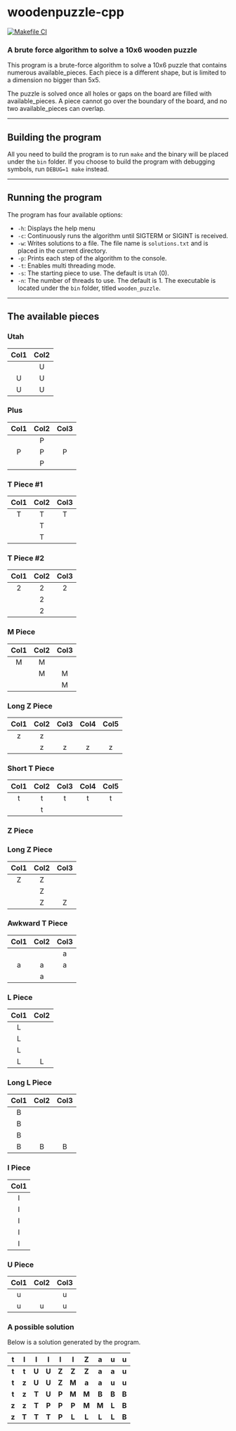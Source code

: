 # woodenpuzzle-cpp
[![Makefile CI](https://github.com/GT3CH1/woodenpuzzle-cpp/actions/workflows/makefile.yml/badge.svg)](https://github.com/GT3CH1/woodenpuzzle-cpp/actions/workflows/makefile.yml)
### A brute force algorithm to solve a 10x6 wooden puzzle

This program is a brute-force algorithm to solve a 10x6 puzzle that contains numerous
available_pieces. Each piece is a different shape, but is limited to a dimension no bigger than 5x5.

The puzzle is solved once all holes or gaps on the board are filled with available_pieces. A piece cannot go
over the boundary of the board, and no two available_pieces can overlap.

---

## Building the program

All you need to build the program is to run `make` and the binary will be placed under the `bin` folder.
If you choose to build the program with debugging symbols, run `DEBUG=1 make` instead.

---

## Running the program

The program has four available options:

- `-h`: Displays the help menu
- `-c`: Continuously runs the algorithm until SIGTERM or SIGINT is received.
- `-w`: Writes solutions to a file. The file name is `solutions.txt` and is placed in the current directory.
- `-p`: Prints each step of the algorithm to the console.
- `-t`: Enables multi threading mode.
- `-s`: The starting piece to use. The default is `Utah` (0).
- `-n`: The number of threads to use. The default is 1.
  The executable is located under the `bin` folder, titled `wooden_puzzle`.

---

## The available pieces

### Utah

| Col1 | Col2 |
|:----:|:----:|
|      |  U   |
|  U   |  U   |
|  U   |  U   |

### Plus

| Col1 | Col2 | Col3 |
|:----:|:----:|:----:|
|      |  P   |      |
|  P   |  P   |  P   |
|      |  P   |      |

### T Piece #1

| Col1 | Col2 | Col3 |
|:----:|:----:|:----:|
|  T   |  T   |  T   |
|      |  T   |      |
|      |  T   |      |

### T Piece #2

| Col1 | Col2 | Col3 |
|:----:|:----:|:----:|
|  2   |  2   |  2   |
|      |  2   |      |
|      |  2   |      |

### M Piece

| Col1 | Col2 | Col3 |
|:----:|:----:|:----:|
|  M   |  M   |      |
|      |  M   |  M   |
|      |      |  M   |

### Long Z Piece

| Col1 | Col2 | Col3 | Col4 | Col5 |
|:----:|:----:|:----:|:----:|:----:|
|  z   |  z   |      |      |      |
|      |  z   |  z   |  z   |  z   |

### Short T Piece

| Col1 | Col2 | Col3 | Col4 | Col5 |
|:----:|:----:|:----:|:----:|:----:|
|  t   |  t   |  t   |  t   |  t   |
|      |  t   |      |      |      |

### Z Piece

### Long Z Piece

| Col1 | Col2 | Col3 |
|:----:|:----:|:----:|
|  Z   |  Z   |      |
|      |  Z   |      |
|      |  Z   |  Z   |

### Awkward T Piece

| Col1 | Col2 | Col3 |
|:----:|:----:|:----:|
|      |      |  a   |
|  a   |  a   |  a   |
|      |  a   |      |

### L Piece

| Col1 | Col2 |
|:----:|:----:|
|  L   |      |
|  L   |      |
|  L   |      |
|  L   |  L   |

### Long L Piece

| Col1 | Col2 | Col3 |
|:----:|:----:|:----:|
|  B   |      |      |
|  B   |      |      |
|  B   |      |      |
|  B   |  B   |  B   |

### I Piece

| Col1 |
|:----:|
|  I   |
|  I   |
|  I   |
|  I   |
|  I   |

### U Piece

| Col1 | Col2 | Col3 |
|:----:|:----:|:----:|
|  u   |      |  u   |
|  u   |  u   |  u   |

### A possible solution

Below is a solution generated by the program.

| __t__ | __I__ | __I__ | __I__ | __I__ | __I__ | __Z__ | __a__ | __u__ | __u__ |
|:-----:|:-----:|:-----:|:-----:|:-----:|:-----:|:-----:|:-----:|:-----:|:-----:|
| __t__ | __t__ | __U__ | __U__ | __Z__ | __Z__ | __Z__ | __a__ | __a__ | __u__ |
| __t__ | __z__ | __U__ | __U__ | __Z__ | __M__ | __a__ | __a__ | __u__ | __u__ |
| __t__ | __z__ | __T__ | __U__ | __P__ | __M__ | __M__ | __B__ | __B__ | __B__ |
| __z__ | __z__ | __T__ | __P__ | __P__ | __P__ | __M__ | __M__ | __L__ | __B__ |
| __z__ | __T__ | __T__ | __T__ | __P__ | __L__ | __L__ | __L__ | __L__ | __B__ |

